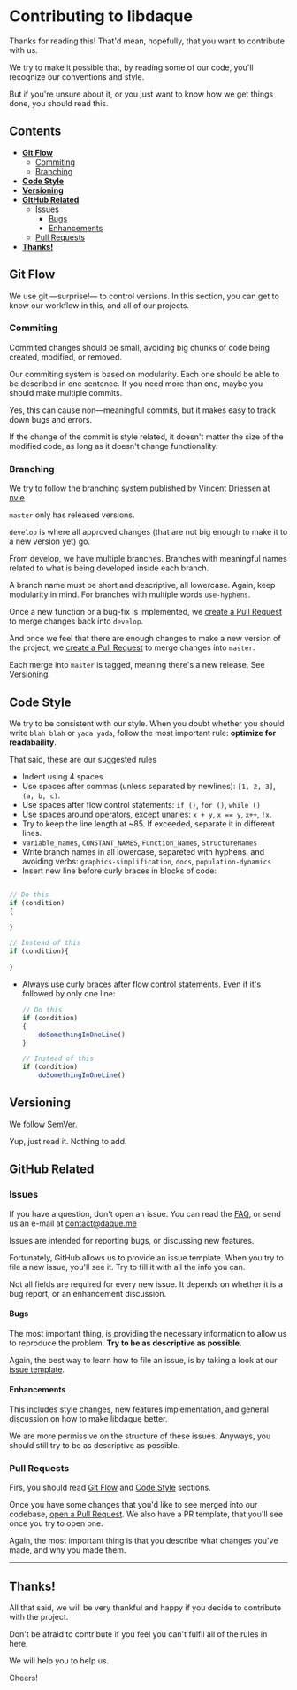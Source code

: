 # Contributing to libdaque

Thanks for reading this! That'd mean, hopefully, that you want to contribute
with us.

We try to make it possible that, by reading some of our code, you'll recognize
our conventions and style.

But if you're unsure about it, or you just want to know how we get things done,
you should read this.

## Contents

- [**Git Flow**](#git-flow)
    - [Commiting](#commiting)
    - [Branching](#branching)
- [**Code Style**](#code-style)
- [**Versioning**](#versioning)
- [**GitHub Related**](#github-related)
    - [Issues](#issues)
        - [Bugs](#bugs)
        - [Enhancements](#enhancements)
    - [Pull Requests](#pull-requests)
- [**Thanks!**](#thanks)

## Git Flow

We use git —surprise!— to control versions. In this section, you can get to
know our workflow in this, and all of our projects.

### Commiting

Commited changes should be small, avoiding big chunks of code being created,
modified, or removed.

Our commiting system is based on modularity. Each one should be able to be
described in one sentence. If you need more than one, maybe you should make
multiple commits.

Yes, this can cause non—meaningful commits, but it makes easy to track down
bugs and errors.

If the change of the commit is style related, it doesn't matter the size of the
modified code, as long as it doesn't change functionality.

### Branching

We try to follow the branching system published by [Vincent Driessen at nvie](https://nvie.com/posts/a-successful-git-branching-model/).

`master` only has released versions. 

`develop` is where all approved changes (that are not big enough to make it to
a new version yet) go.

From develop, we have multiple branches. Branches with meaningful names related
to what is being developed inside each branch.

A branch name must be short and descriptive, all lowercase. 
Again, keep modularity in mind. For branches with multiple words `use-hyphens`.

Once a new function or a bug-fix is implemented, we [create a Pull Request](#pull-requests)
to merge changes back into `develop`.

And once we feel that there are enough changes to make a new version of the
project, we [create a Pull Request](#pull-requests) to merge changes into
`master`.

Each merge into `master` is tagged, meaning there's a new release. 
See [Versioning](#versioning).

## Code Style

We try to be consistent with our style. When you doubt whether you should write
`blah blah` or `yada yada`, follow the most important rule:
**optimize for readabaility**.

That said, these are our suggested rules

- Indent using 4 spaces
- Use spaces after commas (unless separated by newlines): `[1, 2, 3]`, `(a, b, c)`.
- Use spaces after flow control statements: `if ()`, `for ()`, `while ()`
- Use spaces around operators, except unaries: `x + y`, `x == y`, `x++`, `!x`.
- Try to keep the line length at ~85. If exceeded, separate it in different lines.
- `variable_names`, `CONSTANT_NAMES`, `Function_Names`, `StructureNames`
- Write branch names in all lowercase, separeted with hyphens, and avoiding verbs: `graphics-simplification`, `docs`, `population-dynamics`
- Insert new line before curly braces in blocks of code:

```js

// Do this
if (condition)
{

}

// Instead of this
if (condition){

}
```

- Always use curly braces after flow control statements. Even if it's followed
by only one line:

    ```js
    // Do this
    if (condition)
    {
        doSomethingInOneLine()
    }

    // Instead of this
    if (condition)
        doSomethingInOneLine()
    ```

## Versioning

We follow [SemVer](https://semver.org/).

Yup, just read it. Nothing to add.

## GitHub Related

### Issues

If you have a question, don't open an issue. You can read the
[FAQ](https://github.com/daque-dev/libdaque/blob/master/FAQ.md), or send us an e-mail
at [contact@daque.me](mailto:contact@daque.me?Subject=Question)

Issues are intended for reporting bugs, or discussing new features.

Fortunately, GitHub allows us to provide an issue template. When you try to file
a new issue, you'll see it. Try to fill it with all the info you can.

Not all fields are required for every new issue. It depends on whether it is a bug
report, or an enhancement discussion.

#### Bugs

The most important thing, is providing the necessary information to allow us to
reproduce the problem. **Try to be as descriptive as possible.**

Again, the best way to learn how to file an issue, is by taking a look at our
[issue template](https://github.com/daque-dev/libdaque/issues/new).

#### Enhancements

This includes style changes, new features implementation, and general discussion
on how to make libdaque better. 

We are more permissive on the structure of these issues. Anyways, you should still
try to be as descriptive as possible.

### Pull Requests

Firs, you should read [Git Flow](#git-flow) and [Code Style](#code-style) sections.

Once you have some changes that you'd like to see merged into our codebase, [open a
Pull Request](https://github.com/daque-dev/libdaque/pull/new/master). We also have
a PR template, that you'll see once you try to open one.

Again, the most important thing is that you describe what changes you've made, and
why you made them.

---

## Thanks!

All that said, we will be very thankful and happy if you decide to contribute with
the project.

Don't be afraid to contribute if you feel you can't fulfil all of the rules in here.

We will help you to help us.

Cheers!